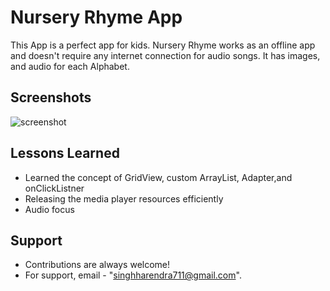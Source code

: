 # Nursery Rhyme App

This App is a perfect app for kids. Nursery Rhyme works as an offline app and doesn't require any internet connection for audio songs. It has images, and audio for each Alphabet.

## Screenshots

![screenshot](/uploads/5ec1bf61db84ef3ef23824120c0e427c/screenshot.jpeg)

## Lessons Learned

- Learned the concept of GridView, custom ArrayList, Adapter,and onClickListner
- Releasing the media player resources efficiently
- Audio focus

## Support

- Contributions are always welcome!
- For support, email - "singhharendra711@gmail.com".





